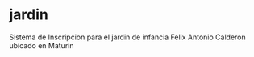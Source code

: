 # jardin
Sistema de Inscripcion para el jardin de infancia Felix Antonio Calderon ubicado en Maturin
